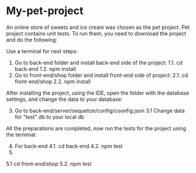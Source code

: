 # My-pet-project
An online store of sweets and ice cream was chosen as the pet project.
Pet project contains unit tests. To run them, you need to download the project and do the following:

Use a terminal for next steps:

1) Go to back-end folder and install back-end side of the project: 
  1.1. cd back-end
  1.2. npm install
2) Go to front-end/shop folder and install front-end side of project:
  2.1. cd front-end/shop
  2.2. npm install
  
After installing the project, using the IDE, open the folder with the database settings, and change the data to your database:

3) Go to back-end/server/sequelize/config/coonfig.json
  3.1 Change data for "test" db to your local db
  
All the preparations are completed, now run the tests for the project using the terminal:

4) For back-end 
  4.1. cd back-end
  4.2. npm test
5)
  5.1 cd front-end/shop
  5.2. npm test
